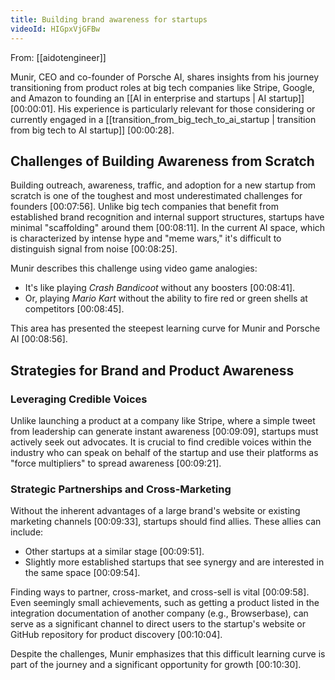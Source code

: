 ```yaml
---
title: Building brand awareness for startups
videoId: HIGpxVjGFBw
---
```


From: [[aidotengineer]] <br/> 

Munir, CEO and co-founder of Porsche AI, shares insights from his journey transitioning from product roles at big tech companies like Stripe, Google, and Amazon to founding an [[AI in enterprise and startups | AI startup]] <a class="yt-timestamp" data-t="00:00:01">[00:00:01]</a>. His experience is particularly relevant for those considering or currently engaged in a [[transition_from_big_tech_to_ai_startup | transition from big tech to AI startup]] <a class="yt-timestamp" data-t="00:00:28">[00:00:28]</a>.

## Challenges of Building Awareness from Scratch

Building outreach, awareness, traffic, and adoption for a new startup from scratch is one of the toughest and most underestimated challenges for founders <a class="yt-timestamp" data-t="00:07:56">[00:07:56]</a>. Unlike big tech companies that benefit from established brand recognition and internal support structures, startups have minimal "scaffolding" around them <a class="yt-timestamp" data-t="00:08:11">[00:08:11]</a>. In the current AI space, which is characterized by intense hype and "meme wars," it's difficult to distinguish signal from noise <a class="yt-timestamp" data-t="00:08:25">[00:08:25]</a>.

Munir describes this challenge using video game analogies:
*   It's like playing *Crash Bandicoot* without any boosters <a class="yt-timestamp" data-t="00:08:41">[00:08:41]</a>.
*   Or, playing *Mario Kart* without the ability to fire red or green shells at competitors <a class="yt-timestamp" data-t="00:08:45">[00:08:45]</a>.

This area has presented the steepest learning curve for Munir and Porsche AI <a class="yt-timestamp" data-t="00:08:56">[00:08:56]</a>.

## Strategies for Brand and Product Awareness

### Leveraging Credible Voices
Unlike launching a product at a company like Stripe, where a simple tweet from leadership can generate instant awareness <a class="yt-timestamp" data-t="00:09:09">[00:09:09]</a>, startups must actively seek out advocates. It is crucial to find credible voices within the industry who can speak on behalf of the startup and use their platforms as "force multipliers" to spread awareness <a class="yt-timestamp" data-t="00:09:21">[00:09:21]</a>.

### Strategic Partnerships and Cross-Marketing
Without the inherent advantages of a large brand's website or existing marketing channels <a class="yt-timestamp" data-t="00:09:33">[00:09:33]</a>, startups should find allies. These allies can include:
*   Other startups at a similar stage <a class="yt-timestamp" data-t="00:09:51">[00:09:51]</a>.
*   Slightly more established startups that see synergy and are interested in the same space <a class="yt-timestamp" data-t="00:09:54">[00:09:54]</a>.

Finding ways to partner, cross-market, and cross-sell is vital <a class="yt-timestamp" data-t="00:09:58">[00:09:58]</a>. Even seemingly small achievements, such as getting a product listed in the integration documentation of another company (e.g., Browserbase), can serve as a significant channel to direct users to the startup's website or GitHub repository for product discovery <a class="yt-timestamp" data-t="00:10:04">[00:10:04]</a>.

Despite the challenges, Munir emphasizes that this difficult learning curve is part of the journey and a significant opportunity for growth <a class="yt-timestamp" data-t="00:10:30">[00:10:30]</a>.